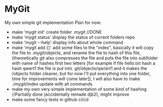 # MyGit

My own simple git implementation
Plan for now:

- make 'mygit init' create folder .mygit //DONE
- make 'mygit status' display the status of current folders repo
- make 'mygit --help' display info about whole command
- make 'mygit add {}' add some files to the "index",
  basically it will copy the file to .mygit/objects,
  and rename the file to hash of this file,
  (theoretically git also compresses the file
  and puts the file into subfolder with name of hashes first two letters
  [for example if file hello.txt hash a hash qwert1 the file is put into
  .git/objects/qw/ert1 and it makes the /objects folder cleaner, but for
  now I'll put everything into one folder, time for improvements will come later]),
  I will also have to make ./mygit/index update with all commands
- make my own very simple implementation of some kind of hashing //Partially done
  (accidentally remade djb2), might improve
- make some fancy tests in github ci/cd 

